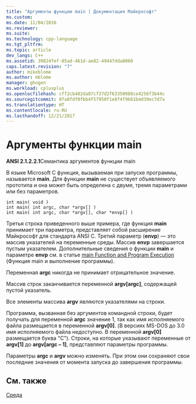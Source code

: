 ```yaml
---
title: "Аргументы функции main | Документация Майкрософт"
ms.custom: 
ms.date: 11/04/2016
ms.reviewer: 
ms.suite: 
ms.technology: cpp-language
ms.tgt_pltfrm: 
ms.topic: article
dev_langs: C++
ms.assetid: 39824fef-05ad-461d-ae82-49447dda8060
caps.latest.revision: "7"
author: mikeblome
ms.author: mblome
manager: ghogen
ms.workload: cplusplus
ms.openlocfilehash: cff2cb402da87cf37d2f63350088ce4256f3b44c
ms.sourcegitcommit: 8fa8fdf0fbb4f57950f1e8f4f9b81b4d39ec7d7a
ms.translationtype: HT
ms.contentlocale: ru-RU
ms.lasthandoff: 12/21/2017
---
```

# <a name="arguments-to-main"></a>Аргументы функции main
**ANSI 2.1.2.2.1**Семантика аргументов функции main  
  
 В языке Microsoft C функция, вызываемая при запуске программы, называется **main**. Для функции **main** не существует объявляемого прототипа и она может быть определена с двумя, тремя параметрами или без параметров.  
  
```  
int main( void )  
int main( int argc, char *argv[] )  
int main( int argc, char *argv[], char *envp[] )  
```  
  
 Третья строка приведенного выше примера, где функция **main** принимает три параметра, представляет собой расширение Майкрософт для стандарта ANSI C. Третий параметр (**envp**) — это массив указателей на переменные среды. Массив **envp** завершается пустым указателем. Дополнительные сведения о функции **main** и параметре **envp** см. в статье [main Function and Program Execution](../c-language/main-function-and-program-execution.md) (Функция main и выполнение программы).  
  
 Переменная **argc** никогда не принимает отрицательное значение.  
  
 Массив строк заканчивается переменной **argv[argc]**, содержащей пустой указатель.  
  
 Все элементы массива **argv** являются указателями на строки.  
  
 Программа, вызванная без аргументов командной строки, будет получать для переменной **argc** значение 1, так как имя исполняемого файла размещается в переменной **argv[0]**. (В версиях MS-DOS до 3.0 имя исполняемого файла недоступно. В переменной **argv[0]** размещается буква "C"). Строки, на которые указывают переменные от **argv[1]** до **argv[argc – 1]**, представляют параметры программы.  
  
 Параметры **argc** и **argv** можно изменять. При этом они сохраняют свои последние значения от момента запуска до завершения программы.  
  
## <a name="see-also"></a>См. также  
 [Среда](../c-language/environment.md)